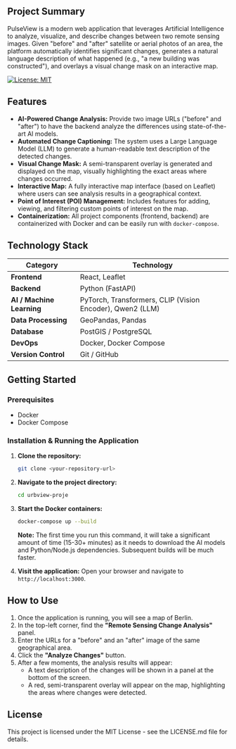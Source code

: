 ## Project Summary

PulseView is a modern web application that leverages Artificial Intelligence to analyze, visualize, and describe changes between two remote sensing images. Given "before" and "after" satellite or aerial photos of an area, the platform automatically identifies significant changes, generates a natural language description of what happened (e.g., "a new building was constructed"), and overlays a visual change mask on an interactive map.

[![License: MIT](https://img.shields.io/badge/License-MIT-yellow.svg)](https://opensource.org/licenses/MIT)

## Features

-   **AI-Powered Change Analysis:** Provide two image URLs ("before" and "after") to have the backend analyze the differences using state-of-the-art AI models.
-   **Automated Change Captioning:** The system uses a Large Language Model (LLM) to generate a human-readable text description of the detected changes.
-   **Visual Change Mask:** A semi-transparent overlay is generated and displayed on the map, visually highlighting the exact areas where changes occurred.
-   **Interactive Map:** A fully interactive map interface (based on Leaflet) where users can see analysis results in a geographical context.
-   **Point of Interest (POI) Management:** Includes features for adding, viewing, and filtering custom points of interest on the map.
-   **Containerization:** All project components (frontend, backend) are containerized with Docker and can be easily run with `docker-compose`.

## Technology Stack

| Category                  | Technology                                                                                             |
| ------------------------- | ------------------------------------------------------------------------------------------------------ |
| **Frontend**              | React, Leaflet                                                                                         |
| **Backend**               | Python (FastAPI)                                                                                       |
| **AI / Machine Learning** | PyTorch, Transformers, CLIP (Vision Encoder), Qwen2 (LLM)                                              |
| **Data Processing**       | GeoPandas, Pandas                                                                                      |
| **Database**              | PostGIS / PostgreSQL                                                                                   |
| **DevOps**                | Docker, Docker Compose                                                                                 |
| **Version Control**       | Git / GitHub                                                                                           |

## Getting Started

### Prerequisites

-   Docker
-   Docker Compose

### Installation & Running the Application

1.  **Clone the repository:**

    ```bash
    git clone <your-repository-url>
    ```

2.  **Navigate to the project directory:**

    ```bash
    cd urbview-proje
    ```

3.  **Start the Docker containers:**

    ```bash
    docker-compose up --build
    ```
    **Note:** The first time you run this command, it will take a significant amount of time (15-30+ minutes) as it needs to download the AI models and Python/Node.js dependencies. Subsequent builds will be much faster.

4.  **Visit the application:**
    Open your browser and navigate to `http://localhost:3000`.

## How to Use

1.  Once the application is running, you will see a map of Berlin.
2.  In the top-left corner, find the **"Remote Sensing Change Analysis"** panel.
3.  Enter the URLs for a "before" and an "after" image of the same geographical area.
4.  Click the **"Analyze Changes"** button.
5.  After a few moments, the analysis results will appear:
    -   A text description of the changes will be shown in a panel at the bottom of the screen.
    -   A red, semi-transparent overlay will appear on the map, highlighting the areas where changes were detected.

## License

This project is licensed under the MIT License - see the LICENSE.md file for details.